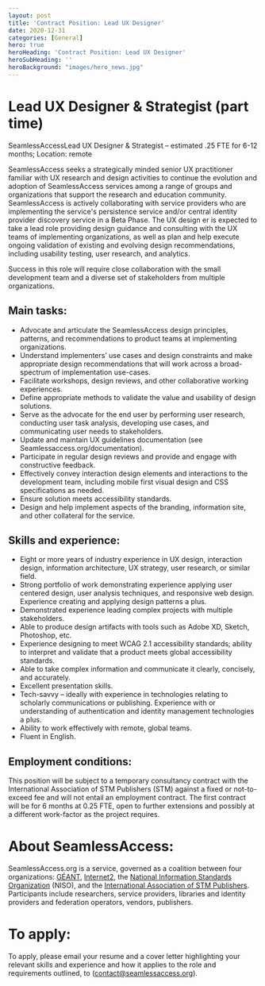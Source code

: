 ```yaml
---
layout: post
title: 'Contract Position: Lead UX Designer'
date: 2020-12-31
categories: [General]
hero: true
heroHeading: 'Contract Position: Lead UX Designer'
heroSubHeading: ''
heroBackground: "images/hero_news.jpg"
---
```

# Lead UX Designer & Strategist (part time)
SeamlessAccessLead UX Designer & Strategist –  estimated .25 FTE for 6-12 months; Location: remote

SeamlessAccess seeks a strategically minded senior UX practitioner familiar with UX research and design activities to continue the evolution and adoption of SeamlessAccess services among a range of groups and organizations that support the research and education community. SeamlessAccess is actively collaborating with service providers who are implementing the service's persistence service and/or central identity provider discovery service in a Beta Phase. The UX design er is expected to take a lead role providing design guidance and consulting with the UX teams of implementing organizations, as well as plan and help execute ongoing validation of existing and evolving design recommendations, including usability testing, user research, and analytics.

Success in this role will require close collaboration with the small development team and a diverse set of stakeholders from multiple organizations.

## Main tasks:

* Advocate and articulate the SeamlessAccess design principles, patterns, and recommendations to product teams at implementing organizations. 
* Understand implementers’ use cases and design constraints and make appropriate design recommendations that will work across a broad-spectrum of implementation use-cases.  
* Facilitate workshops, design reviews, and other collaborative working experiences. 
* Define appropriate methods to validate the value and usability of design solutions.
* Serve as the advocate for the end user by performing user research, conducting user task analysis, developing use cases, and communicating user needs to stakeholders.
* Update and maintain UX guidelines documentation (see Seamlessaccess.org/documentation).
* Participate in regular design reviews and provide and engage with constructive feedback.
* Effectively convey interaction design elements and interactions to the development team, including mobile first visual design and CSS specifications as needed.  
* Ensure solution meets accessibility standards.
* Design and help implement aspects of the branding, information site, and other collateral for the service.

## Skills and experience:
* Eight or more years of industry experience in UX design, interaction design, information architecture, UX strategy, user research, or similar field.
* Strong portfolio of work demonstrating experience applying user centered design, user analysis techniques, and responsive web design. Experience creating and applying design patterns a plus. 
* Demonstrated experience leading complex projects with multiple stakeholders. 
* Able to produce design artifacts with tools such as Adobe XD, Sketch, Photoshop, etc. 
* Experience designing to meet WCAG 2.1 accessibility standards; ability to interpret and validate that a product meets global accessibility standards.
* Able to take complex information and communicate it clearly, concisely, and accurately. 
* Excellent presentation skills.
* Tech-savvy – ideally with experience in technologies relating to scholarly communications or publishing.  Experience with or understanding of authentication and identity management technologies a plus.
* Ability to work effectively with remote, global teams.
* Fluent in English.


## Employment conditions:
This position will be subject to a temporary consultancy contract with the International Association of STM Publishers (STM) against a fixed or not-to-exceed fee and will not entail an employment contract. The first contract will be for 6 months at 0.25 FTE, open to further extensions and possibly at a different work-factor as the project requires.

# About SeamlessAccess:
SeamlessAccess.org is a service, governed as a coalition between four organizations: [GÉANT](https://geant.org), [Internet2](https://internet2.edu), the [National Information Standards Organization](https://niso.org) (NISO), and the [International Association of STM Publishers](https://stm-assoc.org). Participants include researchers, service providers, libraries and identity providers and federation operators, vendors, publishers.

# To apply:
To apply, please email your resume and a cover letter highlighting your relevant skills and experience and how it applies to the role and requirements outlined, to (contact@seamlessaccess.org).
